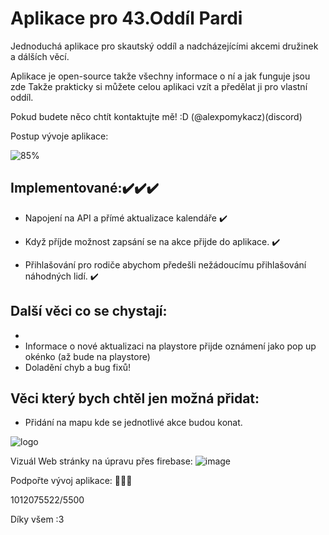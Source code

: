 
# Aplikace pro 43.Oddíl Pardi

Jednoduchá aplikace pro skautský oddíl a nadcházejícími akcemi družinek a dálších věcí.

Aplikace je open-source takže všechny informace o ní a jak funguje jsou zde 
Takže prakticky si můžete celou aplikaci vzít a předělat ji pro vlastní oddíl.

Pokud budete něco chtít kontaktujte mě! :D (@alexpomykacz)(discord)


Postup vývoje aplikace:

![85%](https://progress-bar.xyz/85)

## Implementované:✔️✔️✔️

- Napojení na API a přímé aktualizace kalendáře ✔️

- Když příjde možnost zapsání se na akce přijde do aplikace. ✔️
- Přihlašování pro rodiče abychom předešli nežádoucímu přihlašování náhodných lidí. ✔️
## Další věci co se chystají:
- 
- Informace o nové aktualizaci na playstore přijde oznámení jako pop up okénko (až bude na playstore) 
- Doladění chyb a bug fixů!

## Věci který bych chtěl jen možná přidat:
- Přidání na mapu kde se jednotlivé akce budou konat.

![logo](https://github.com/user-attachments/assets/d9df24b6-a650-4615-9195-7ce1a5b6d98e)


Vizuál Web stránky na úpravu přes firebase:
![image](https://github.com/user-attachments/assets/56563871-fa7a-466d-95bc-28545d850164)

Podpořte vývoj aplikace: 🤑💵💸

1012075522/5500 

Díky všem :3
